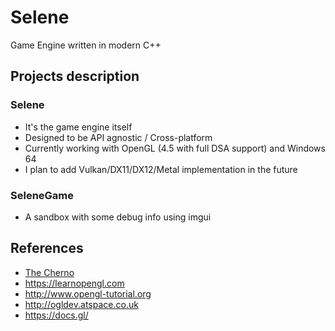 # Selene
Game Engine written in modern C++ 

## Projects description

### Selene
+ It's the game engine itself
+ Designed to be API agnostic / Cross-platform 
+ Currently working with OpenGL (4.5 with full DSA support) and Windows 64
+ I plan to add Vulkan/DX11/DX12/Metal implementation in the future

### SeleneGame
+ A sandbox with some debug info using imgui


## References
+ [The Cherno](https://www.youtube.com/channel/UCQ-W1KE9EYfdxhL6S4twUNw)
+ https://learnopengl.com
+ http://www.opengl-tutorial.org
+ http://ogldev.atspace.co.uk
+ https://docs.gl/
